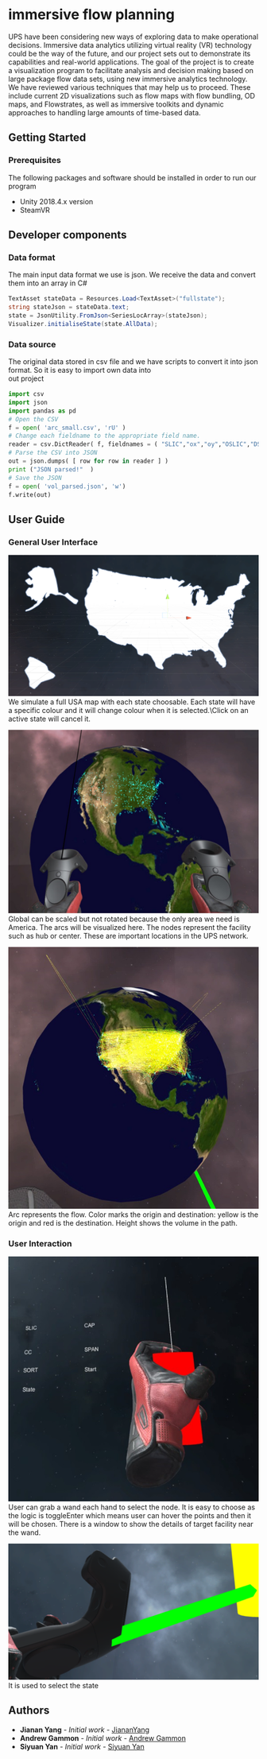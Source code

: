 # immersive flow planning

UPS have been considering new ways of exploring data to make operational decisions. Immersive data analytics utilizing virtual reality (VR) technology could be the way of the future, and our project sets out to demonstrate its capabilities and real-world applications. The goal of the project is to create a visualization program to facilitate analysis and decision
making based on large package flow data sets, using new immersive analytics technology. We have reviewed various techniques that may help us to proceed. These include current 2D visualizations such as flow maps with flow bundling, OD maps, and Flowstrates, as well
as immersive toolkits and dynamic approaches to handling large amounts of time-based
data.  

## Getting Started
### Prerequisites
The following packages and software should be installed in order to run our program
- Unity 2018.4.x version
- SteamVR

## Developer components
### Data format
The main input data format we use is json. We receive the data and convert them into an array in C#
```csharp
TextAsset stateData = Resources.Load<TextAsset>("fullstate");
string stateJson = stateData.text;
state = JsonUtility.FromJson<SeriesLocArray>(stateJson);
Visualizer.initialiseState(state.AllData);
```
### Data source
The original data stored in csv file and we have scripts to convert it into json format. So it is easy to import own data into\
out project
```python
import csv  
import json  
import pandas as pd
# Open the CSV  
f = open( 'arc_small.csv', 'rU' )  
# Change each fieldname to the appropriate field name. 
reader = csv.DictReader( f, fieldnames = ( "SLIC","ox","oy","OSLIC","DSLIC","VOL","dx","dy","VOL_LEVEL=" ))  
# Parse the CSV into JSON  
out = json.dumps( [ row for row in reader ] )  
print ("JSON parsed!"  )
# Save the JSON  
f = open( 'vol_parsed.json', 'w')  
f.write(out)  
```

## User Guide
### General User Interface
![alt text](images/color_state.png)
We simulate a full USA map with each state choosable. Each state will have a specific colour and it will change colour when it is selected.\Click on an active state will cancel it.

![alt text](images/origin.png)
Global can be scaled but not rotated because the only area we need is America. The arcs will be visualized here.
The nodes represent the facility such as hub or center. These are important locations in the UPS network. 

![alt text](images/2000arcs.png)
Arc represents the flow. Color marks the origin and destination: yellow is the origin and red is the destination. Height shows the volume in the path.

### User Interaction
![alt text](images/grab.png)
User can grab a wand each hand to select the node. It is easy to choose as the logic is toggleEnter which means user can hover the points and then it will be chosen. There is a window to show the details of target facility near the wand.

![alt text](images/lasertag.png)
It is used to select the state


## Authors

* **Jianan Yang** - *Initial work* - [JiananYang](https://github.com/wemonster)
* **Andrew Gammon** - *Initial work* - [Andrew Gammon](https://github.com/Azdares)
* **Siyuan Yan** - *Initial work* - [Siyuan Yan](https://github.com/redlessme)
